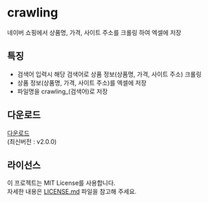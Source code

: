 # crawling
네이버 쇼핑에서 상품명, 가격, 사이트 주소를 크롤링 하여 엑셀에 저장


## 특징
* 검색어 입력시 해당 검색어로 상품 정보(상품명, 가격, 사이트 주소) 크롤링
* 상품 정보(상품명, 가격, 사이트 주소)를 엑셀에 저장
* 파일명을 crawling_(검색어)로 저장


## 다운로드
[다운로드](https://github.com/dj3-projects/crawling/releases/tag/v1.0.0)  
(최신버전 : v2.0.0)


## 라이선스
이 프로젝트는 MIT License를 사용합니다.  
자세한 내용은 [LICENSE.md](LICENSE) 파일을 참고해 주세요.
